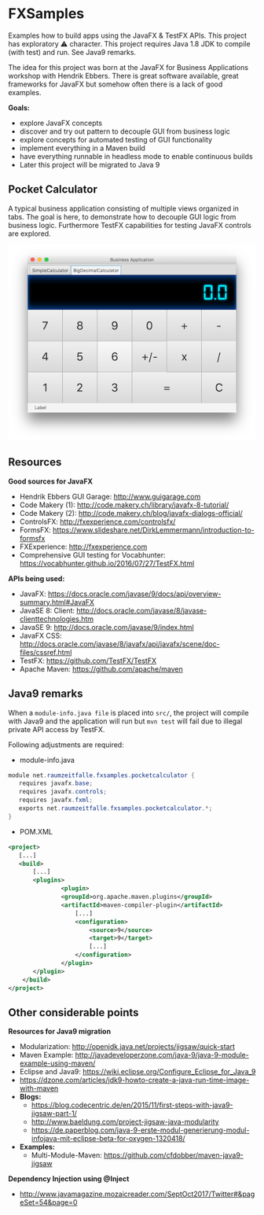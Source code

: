 # FXSamples
Examples how to build apps using the JavaFX & TestFX APIs.
This project has exploratory :warning: character.
This project requires Java 1.8 JDK to compile (with test) and run.
See Java9 remarks.

The idea for this project was born at the JavaFX for Business Applications workshop with Hendrik Ebbers. There is great software available, great frameworks for JavaFX but somehow often there is a lack of good examples.

**Goals:**
 * explore JavaFX concepts
 * discover and try out pattern to decouple GUI from business logic
 * explore concepts for automated testing of GUI functionality
 * implement everything in a Maven build
 * have everything runnable in headless mode to enable continuous builds
 * Later this project will be migrated to Java 9 
 
## Pocket Calculator
A typical business application consisting of multiple views organized in tabs.
The goal is here, to demonstrate how to decouple GUI logic from business logic. 
Furthermore TestFX capabilities for testing JavaFX controls are explored.

![Screenshot](pages/PocketCalculator.png)
 
 
## Resources 
 
**Good sources for JavaFX**
 * Hendrik Ebbers GUI Garage: http://www.guigarage.com
 * Code Makery (1): http://code.makery.ch/library/javafx-8-tutorial/
 * Code Makery (2): http://code.makery.ch/blog/javafx-dialogs-official/
 * ControlsFX: http://fxexperience.com/controlsfx/
 * FormsFX: https://www.slideshare.net/DirkLemmermann/introduction-to-formsfx
 * FXExperience: http://fxexperience.com
 * Comprehensive GUI testing for Vocabhunter: https://vocabhunter.github.io/2016/07/27/TestFX.html

**APIs being used:**
 * JavaFX: https://docs.oracle.com/javase/9/docs/api/overview-summary.html#JavaFX
 * JavaSE 8: Client: http://docs.oracle.com/javase/8/javase-clienttechnologies.htm
 * JavaSE 9: http://docs.oracle.com/javase/9/index.html
 * JavaFX CSS: http://docs.oracle.com/javase/8/javafx/api/javafx/scene/doc-files/cssref.html
 * TestFX: https://github.com/TestFX/TestFX
 * Apache Maven: https://github.com/apache/maven

## Java9 remarks ##

When a `module-info.java file` is placed into `src/`, the project will compile with Java9 and the application will run but `mvn test` will fail due to illegal private API access by TestFX. 

Following adjustments are required:

 * module-info.java

 ```java 
 module net.raumzeitfalle.fxsamples.pocketcalculator {
    requires javafx.base;
    requires javafx.controls;
    requires javafx.fxml;
    exports net.raumzeitfalle.fxsamples.pocketcalculator.*;
 }
 ```

 * POM.XML

 ```xml 
 <project>
 	[...]
	<build>
		[...]
		<plugins>
	    		<plugin>
		        <groupId>org.apache.maven.plugins</groupId>
		        <artifactId>maven-compiler-plugin</artifactId>
		        	[...]
		        	<configuration>
			            <source>9</source>
			            <target>9</target>
	            		[...]
	        		</configuration>
	    		</plugin>
		</plugin>
	 </build>
</project>
 ```
 
## Other considerable points ##

 **Resources for Java9 migration**
  * Modularization: http://openjdk.java.net/projects/jigsaw/quick-start
  * Maven Example: http://javadeveloperzone.com/java-9/java-9-module-example-using-maven/
  * Eclipse and Java9: https://wiki.eclipse.org/Configure_Eclipse_for_Java_9
  * https://dzone.com/articles/jdk9-howto-create-a-java-run-time-image-with-maven
  * **Blogs:**
    * https://blog.codecentric.de/en/2015/11/first-steps-with-java9-jigsaw-part-1/
    * http://www.baeldung.com/project-jigsaw-java-modularity
    * https://de.paperblog.com/java-9-erste-modul-generierung-modul-infojava-mit-eclipse-beta-for-oxygen-1320418/
  * **Examples:**
     * Multi-Module-Maven: https://github.com/cfdobber/maven-java9-jigsaw 
  
 **Dependency Injection using @Inject**
  * http://www.javamagazine.mozaicreader.com/SeptOct2017/Twitter#&pageSet=54&page=0